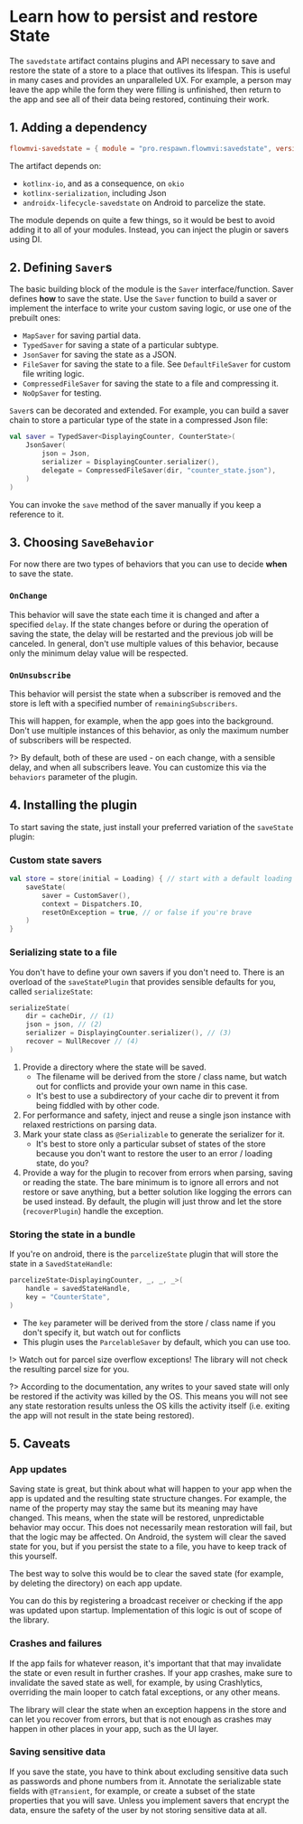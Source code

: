 # Learn how to persist and restore State

The `savedstate` artifact contains plugins and API necessary to save and restore the state of a store to a place
that outlives its lifespan. This is useful in many cases and provides an unparalleled UX. For example, a person may
leave the app while the form they were filling is unfinished, then return to the app and see all of their data
being restored, continuing their work.

## 1. Adding a dependency

```toml
flowmvi-savedstate = { module = "pro.respawn.flowmvi:savedstate", version.ref = "flowmvi" } 
```

The artifact depends on:

* `kotlinx-io`, and as a consequence, on `okio`
* `kotlinx-serialization`, including Json
* `androidx-lifecycle-savedstate` on Android to parcelize the state.

The module depends on quite a few things, so it would be best to avoid adding it to all of your modules.
Instead, you can inject the plugin or savers using DI.

## 2. Defining `Saver`s

The basic building block of the module is the `Saver` interface/function. Saver defines **how** to save the state.
Use the `Saver` function to build a saver or implement the
interface to write your custom saving logic, or use one of the prebuilt ones:

* `MapSaver` for saving partial data.
* `TypedSaver` for saving a state of a particular subtype.
* `JsonSaver` for saving the state as a JSON.
* `FileSaver` for saving the state to a file. See `DefaultFileSaver` for custom file writing logic.
* `CompressedFileSaver` for saving the state to a file and compressing it.
* `NoOpSaver` for testing.

`Saver`s can be decorated and extended. For example, you can build a saver chain to store a particular type of the state
in a compressed Json file:

```kotlin
val saver = TypedSaver<DisplayingCounter, CounterState>(
    JsonSaver(
        json = Json,
        serializer = DisplayingCounter.serializer(),
        delegate = CompressedFileSaver(dir, "counter_state.json"),
    )
)
```

You can invoke the `save` method of the saver manually if you keep a reference to it.

## 3. Choosing `SaveBehavior`

For now there are two types of behaviors that you can use to decide **when** to save the state.

### `OnChange`

This behavior will save the state each time it is changed and after a specified `delay`.
If the state changes before or during the operation of saving the state, the delay will be restarted and the previous
job will be canceled.
In general, don't use multiple values of this behavior, because only the minimum delay value will be respected.

### `OnUnsubscribe`

This behavior will persist the state when a subscriber is removed and the store is left with a specified number of
`remainingSubscribers`.

This will happen, for example, when the app goes into the background.
Don't use multiple instances of this behavior, as only the maximum number of subscribers will be respected.

?> By default, both of these are used - on each change, with a sensible delay, and when all subscribers leave.
You can customize this via the `behaviors` parameter of the plugin.

## 4. Installing the plugin

To start saving the state, just install your preferred variation of the `saveState` plugin:

### Custom state savers

```kotlin
val store = store(initial = Loading) { // start with a default loading value as we still need it
    saveState(
        saver = CustomSaver(),
        context = Dispatchers.IO,
        resetOnException = true, // or false if you're brave
    )
}
```

### Serializing state to a file

You don't have to define your own savers if you don't need to. There is an overload of the `saveStatePlugin` that
provides sensible defaults for you, called `serializeState`:

```kotlin
serializeState(
    dir = cacheDir, // (1)
    json = json, // (2)
    serializer = DisplayingCounter.serializer(), // (3)
    recover = NullRecover // (4)
)
```

1. Provide a directory where the state will be saved.
    * The filename will be derived from the store / class name, but watch out for conflicts and provide your own name in
      this case.
    * It's best to use a subdirectory of your cache dir to prevent it from being fiddled with by other code.
2. For performance and safety, inject and reuse a single json instance with relaxed restrictions on parsing data.
3. Mark your state class as `@Serializable` to generate the serializer for it.
    * It's best to store only a particular subset of states of the store because you don't want to restore the user
      to an error / loading state, do you?
4. Provide a way for the plugin to recover from errors when parsing, saving or reading the state. The bare minimum
   is to ignore all errors and not restore or save anything, but a better solution like logging the errors can be used
   instead. By default, the plugin will just throw and let the store (`recoverPlugin`) handle the exception.

### Storing the state in a bundle

If you're on android, there is the `parcelizeState` plugin that will store the state in a `SavedStateHandle`:

```kotlin
parcelizeState<DisplayingCounter, _, _, _>(
    handle = savedStateHandle,
    key = "CounterState",
)
```

* The `key` parameter will be derived from the store / class name if you don't specify it, but watch out for conflicts
* This plugin uses the `ParcelableSaver` by default, which you can use too.

!> Watch out for parcel size overflow exceptions! The library will not check the resulting parcel size for you.

?> According to the documentation, any writes to your saved state will only be restored if the activity
was killed by the OS. This means you will not see any state restoration results unless the OS kills the activity
itself (i.e. exiting the app will not result in the state being restored).

## 5. Caveats

### App updates

Saving state is great, but think about what will happen to your app when the app is updated and the resulting state
structure changes. For example, the name of the property may stay the same but its meaning may have changed.
This means, when the state will be restored, unpredictable behavior may occur. This does not necessarily mean
restoration will fail, but that the logic may be affected. On Android, the system will clear the saved state for you,
but if you persist the state to a file, you have to keep track of this yourself.

The best way to solve this would be to clear the saved state (for example, by deleting the directory) on each app
update.

You can do this by registering a broadcast receiver or checking if the app was updated upon startup.
Implementation of this logic is out of scope of the library.

### Crashes and failures

If the app fails for whatever reason, it's important that that may invalidate the state or even result in further
crashes. If your app crashes, make sure to invalidate the saved state as well, for example, by using Crashlytics,
overriding the main looper to catch fatal exceptions, or any other means.

The library will clear the state when an exception happens in the store and can let you recover from errors, but
that is not enough as crashes may happen in other places in your app, such as the UI layer.

### Saving sensitive data

If you save the state, you have to think about excluding sensitive data such as passwords and phone numbers
from it. Annotate the serializable state fields with `@Transient`, for example, or create a subset of the
state properties that you will save.
Unless you implement savers that encrypt the data, ensure the safety of the user by not storing sensitive data at all.
